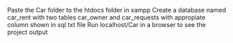Paste the Car folder to the htdocs folder in xampp
Create a database named car_rent with two tables car_owner and car_requests with appropiate column shown in sql txt file
Run localhost/Car in a browser to see the project output
